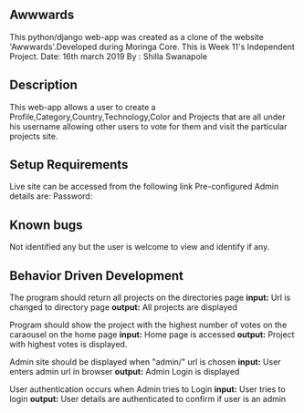 ## Awwwards

This python/django web-app was created as a clone of the website 'Awwwards'.Developed during Moringa Core. This is Week 11's Independent Project. Date: 16th march 2019 By : Shilla Swanapole

## Description

This web-app allows a user to create a Profile,Category,Country,Technology,Color and Projects that are all under his username allowing other users to vote for them and visit the particular projects site.

## Setup Requirements

Live site can be accessed from the following link
Pre-configured Admin details are: Password:

## Known bugs

Not identified any but the user is welcome to view and identify if any.

## Behavior Driven Development

The program should return all projects on the directories page
**input:** Url is changed to directory page
**output:** All projects are displayed

Program should show the project with the highest number of votes on the caraousel on the home page
**input:** Home page is accessed
**output:** Project with highest votes is displayed.

Admin site should be displayed when "admin/" url is chosen
**input:** User enters admin url in browser
**output:** Admin Login is displayed

User authentication occurs when Admin tries to Login
**input:** User tries to login
**output:** User details are authenticated to confirm if user is an admin
